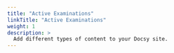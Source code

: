 ```yaml
---
title: "Active Examinations"
linkTitle: "Active Examinations"
weight: 1
description: >
  Add different types of content to your Docsy site.
---
```


